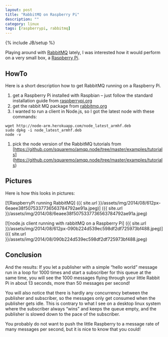 ```yaml
---
layout: post
title: "RabbitMQ on Raspberry Pi"
description: ""
category: linux 
tags: [raspberrypi, rabbitmq]
---
```

{% include JB/setup %}

Playing around with [RabbitMQ](http://www.rabbitmq.com) lately, 
I was interested how it would perform on a very small box, a 
[Raspberry Pi](http://www.raspberrypi.org/).

## HowTo

Here is a short description how to get RabbitMQ running on a Raspberry Pi.

1. get a Raspberry Pi installed with Raspbian – just follow the standard installation 
  guide from [raspberrypi.org](http://www.raspberrypi.org/downloads/)
1. get the rabbit MQ package from [rabbitmq.org](http://www.rabbitmq.com/install-debian.html)
1. I wanted to run a client in Node.js, so I got the latest node with these commands:

```
wget http://node-arm.herokuapp.com/node_latest_armhf.deb
sudo dpkg -i node_latest_armhf.deb
node -v
```

1. pick the node version of the RabbitMQ tutorials from 
  [https://github.com/squaremo/amqp.node/tree/master/examples/tutorials]
  (https://github.com/squaremo/amqp.node/tree/master/examples/tutorials)

## Pictures

Here is how this looks in pictures:

[![RaspberryPi running RabbitMQ]
({{ site.url }}/assets/img/2014/08/612px-6eaee38f5075337736563784792ae91a.jpeg)]
({{ site.url }}/assets/img/2014/08/6eaee38f5075337736563784792ae91a.jpeg)

[![node.js client running with rabbitMQ on a Raspberry Pi]
({{ site.url }}/assets/img/2014/08/612px-090b224d539ec598df2df725973bf488.jpeg)]
({{ site.url }}/assets/img/2014/08/090b224d539ec598df2df725973bf488.jpeg)

## Conclusion

And the results: If you let a publisher with a simple “hello world”
message run in a loop for 1000 times and start a subscriber for this
queue at the same time, you will see the 1000 messages flying through your
little Rabbit Pi in about 13 seconds, more than 50 messages per second!

You will also notice that there is hardly any concurrency between the
publisher and subscriber, so the messages only get consumed when the
publisher gets idle. This is contrary to what I see on a desktop linux
system where the subscriber always “wins” and keeps the queue empty,
and the publisher is slowed down to the pace of the subscriber.

You probably do not want to push the little Raspberry to a message rate
of many messages per second, but it is nice to know that you could!


